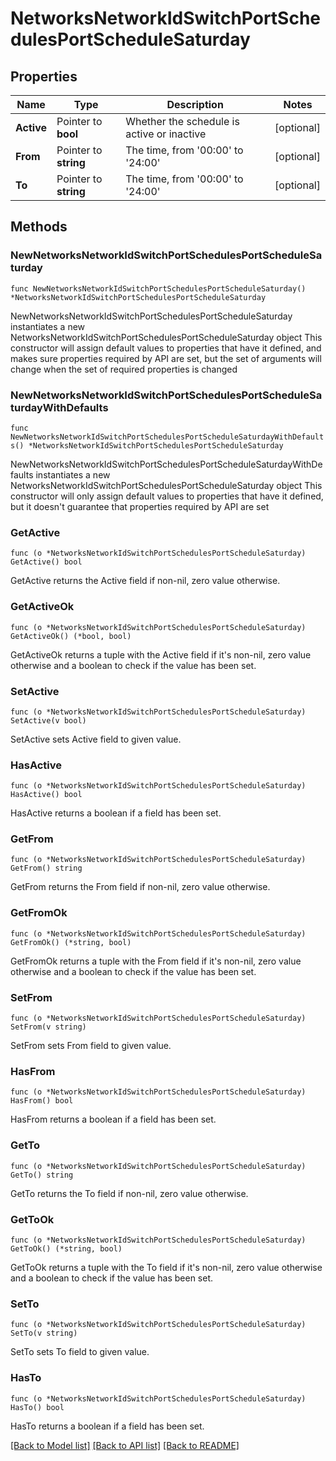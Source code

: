 # NetworksNetworkIdSwitchPortSchedulesPortScheduleSaturday

## Properties

Name | Type | Description | Notes
------------ | ------------- | ------------- | -------------
**Active** | Pointer to **bool** | Whether the schedule is active or inactive | [optional] 
**From** | Pointer to **string** | The time, from &#39;00:00&#39; to &#39;24:00&#39; | [optional] 
**To** | Pointer to **string** | The time, from &#39;00:00&#39; to &#39;24:00&#39; | [optional] 

## Methods

### NewNetworksNetworkIdSwitchPortSchedulesPortScheduleSaturday

`func NewNetworksNetworkIdSwitchPortSchedulesPortScheduleSaturday() *NetworksNetworkIdSwitchPortSchedulesPortScheduleSaturday`

NewNetworksNetworkIdSwitchPortSchedulesPortScheduleSaturday instantiates a new NetworksNetworkIdSwitchPortSchedulesPortScheduleSaturday object
This constructor will assign default values to properties that have it defined,
and makes sure properties required by API are set, but the set of arguments
will change when the set of required properties is changed

### NewNetworksNetworkIdSwitchPortSchedulesPortScheduleSaturdayWithDefaults

`func NewNetworksNetworkIdSwitchPortSchedulesPortScheduleSaturdayWithDefaults() *NetworksNetworkIdSwitchPortSchedulesPortScheduleSaturday`

NewNetworksNetworkIdSwitchPortSchedulesPortScheduleSaturdayWithDefaults instantiates a new NetworksNetworkIdSwitchPortSchedulesPortScheduleSaturday object
This constructor will only assign default values to properties that have it defined,
but it doesn't guarantee that properties required by API are set

### GetActive

`func (o *NetworksNetworkIdSwitchPortSchedulesPortScheduleSaturday) GetActive() bool`

GetActive returns the Active field if non-nil, zero value otherwise.

### GetActiveOk

`func (o *NetworksNetworkIdSwitchPortSchedulesPortScheduleSaturday) GetActiveOk() (*bool, bool)`

GetActiveOk returns a tuple with the Active field if it's non-nil, zero value otherwise
and a boolean to check if the value has been set.

### SetActive

`func (o *NetworksNetworkIdSwitchPortSchedulesPortScheduleSaturday) SetActive(v bool)`

SetActive sets Active field to given value.

### HasActive

`func (o *NetworksNetworkIdSwitchPortSchedulesPortScheduleSaturday) HasActive() bool`

HasActive returns a boolean if a field has been set.

### GetFrom

`func (o *NetworksNetworkIdSwitchPortSchedulesPortScheduleSaturday) GetFrom() string`

GetFrom returns the From field if non-nil, zero value otherwise.

### GetFromOk

`func (o *NetworksNetworkIdSwitchPortSchedulesPortScheduleSaturday) GetFromOk() (*string, bool)`

GetFromOk returns a tuple with the From field if it's non-nil, zero value otherwise
and a boolean to check if the value has been set.

### SetFrom

`func (o *NetworksNetworkIdSwitchPortSchedulesPortScheduleSaturday) SetFrom(v string)`

SetFrom sets From field to given value.

### HasFrom

`func (o *NetworksNetworkIdSwitchPortSchedulesPortScheduleSaturday) HasFrom() bool`

HasFrom returns a boolean if a field has been set.

### GetTo

`func (o *NetworksNetworkIdSwitchPortSchedulesPortScheduleSaturday) GetTo() string`

GetTo returns the To field if non-nil, zero value otherwise.

### GetToOk

`func (o *NetworksNetworkIdSwitchPortSchedulesPortScheduleSaturday) GetToOk() (*string, bool)`

GetToOk returns a tuple with the To field if it's non-nil, zero value otherwise
and a boolean to check if the value has been set.

### SetTo

`func (o *NetworksNetworkIdSwitchPortSchedulesPortScheduleSaturday) SetTo(v string)`

SetTo sets To field to given value.

### HasTo

`func (o *NetworksNetworkIdSwitchPortSchedulesPortScheduleSaturday) HasTo() bool`

HasTo returns a boolean if a field has been set.


[[Back to Model list]](../README.md#documentation-for-models) [[Back to API list]](../README.md#documentation-for-api-endpoints) [[Back to README]](../README.md)


